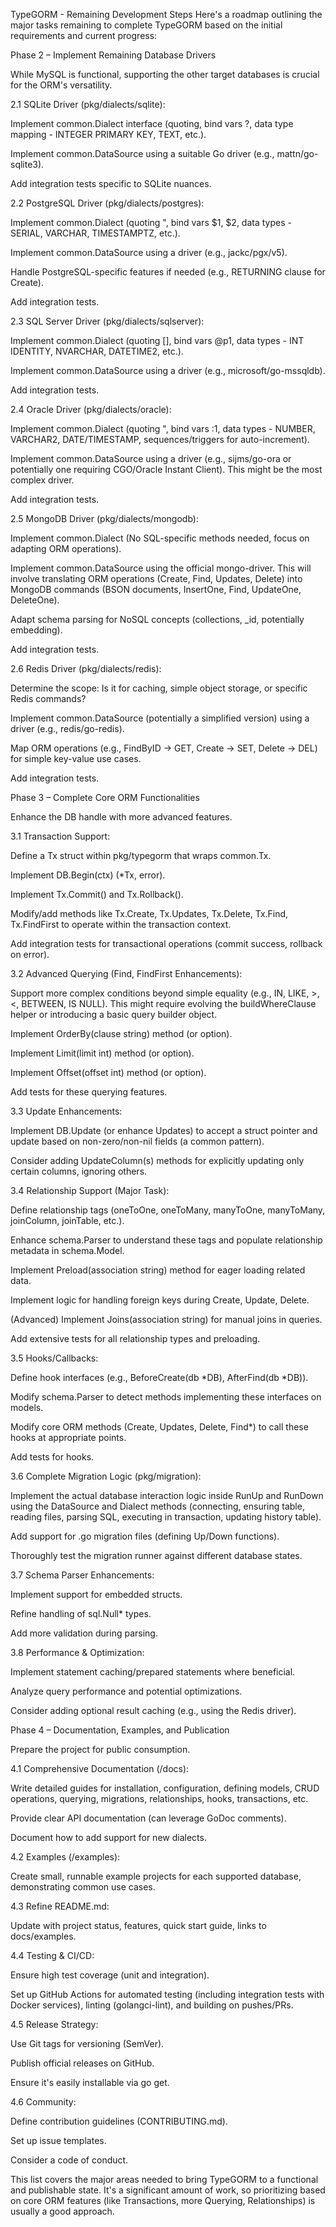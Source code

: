 TypeGORM - Remaining Development Steps
Here's a roadmap outlining the major tasks remaining to complete TypeGORM based on the initial requirements and current progress:

Phase 2 – Implement Remaining Database Drivers

While MySQL is functional, supporting the other target databases is crucial for the ORM's versatility.

2.1 SQLite Driver (pkg/dialects/sqlite):

Implement common.Dialect interface (quoting, bind vars ?, data type mapping - INTEGER PRIMARY KEY, TEXT, etc.).

Implement common.DataSource using a suitable Go driver (e.g., mattn/go-sqlite3).

Add integration tests specific to SQLite nuances.

2.2 PostgreSQL Driver (pkg/dialects/postgres):

Implement common.Dialect (quoting ", bind vars $1, $2, data types - SERIAL, VARCHAR, TIMESTAMPTZ, etc.).

Implement common.DataSource using a driver (e.g., jackc/pgx/v5).

Handle PostgreSQL-specific features if needed (e.g., RETURNING clause for Create).

Add integration tests.

2.3 SQL Server Driver (pkg/dialects/sqlserver):

Implement common.Dialect (quoting [], bind vars @p1, data types - INT IDENTITY, NVARCHAR, DATETIME2, etc.).

Implement common.DataSource using a driver (e.g., microsoft/go-mssqldb).

Add integration tests.

2.4 Oracle Driver (pkg/dialects/oracle):

Implement common.Dialect (quoting ", bind vars :1, data types - NUMBER, VARCHAR2, DATE/TIMESTAMP, sequences/triggers for auto-increment).

Implement common.DataSource using a driver (e.g., sijms/go-ora or potentially one requiring CGO/Oracle Instant Client). This might be the most complex driver.

Add integration tests.

2.5 MongoDB Driver (pkg/dialects/mongodb):

Implement common.Dialect (No SQL-specific methods needed, focus on adapting ORM operations).

Implement common.DataSource using the official mongo-driver. This will involve translating ORM operations (Create, Find, Updates, Delete) into MongoDB commands (BSON documents, InsertOne, Find, UpdateOne, DeleteOne).

Adapt schema parsing for NoSQL concepts (collections, _id, potentially embedding).

Add integration tests.

2.6 Redis Driver (pkg/dialects/redis):

Determine the scope: Is it for caching, simple object storage, or specific Redis commands?

Implement common.DataSource (potentially a simplified version) using a driver (e.g., redis/go-redis).

Map ORM operations (e.g., FindByID -> GET, Create -> SET, Delete -> DEL) for simple key-value use cases.

Add integration tests.

Phase 3 – Complete Core ORM Functionalities

Enhance the DB handle with more advanced features.

3.1 Transaction Support:

Define a Tx struct within pkg/typegorm that wraps common.Tx.

Implement DB.Begin(ctx) (*Tx, error).

Implement Tx.Commit() and Tx.Rollback().

Modify/add methods like Tx.Create, Tx.Updates, Tx.Delete, Tx.Find, Tx.FindFirst to operate within the transaction context.

Add integration tests for transactional operations (commit success, rollback on error).

3.2 Advanced Querying (Find, FindFirst Enhancements):

Support more complex conditions beyond simple equality (e.g., IN, LIKE, >, <, BETWEEN, IS NULL). This might require evolving the buildWhereClause helper or introducing a basic query builder object.

Implement OrderBy(clause string) method (or option).

Implement Limit(limit int) method (or option).

Implement Offset(offset int) method (or option).

Add tests for these querying features.

3.3 Update Enhancements:

Implement DB.Update (or enhance Updates) to accept a struct pointer and update based on non-zero/non-nil fields (a common pattern).

Consider adding UpdateColumn(s) methods for explicitly updating only certain columns, ignoring others.

3.4 Relationship Support (Major Task):

Define relationship tags (oneToOne, oneToMany, manyToOne, manyToMany, joinColumn, joinTable, etc.).

Enhance schema.Parser to understand these tags and populate relationship metadata in schema.Model.

Implement Preload(association string) method for eager loading related data.

Implement logic for handling foreign keys during Create, Update, Delete.

(Advanced) Implement Joins(association string) for manual joins in queries.

Add extensive tests for all relationship types and preloading.

3.5 Hooks/Callbacks:

Define hook interfaces (e.g., BeforeCreate(db *DB), AfterFind(db *DB)).

Modify schema.Parser to detect methods implementing these interfaces on models.

Modify core ORM methods (Create, Updates, Delete, Find*) to call these hooks at appropriate points.

Add tests for hooks.

3.6 Complete Migration Logic (pkg/migration):

Implement the actual database interaction logic inside RunUp and RunDown using the DataSource and Dialect methods (connecting, ensuring table, reading files, parsing SQL, executing in transaction, updating history table).

Add support for .go migration files (defining Up/Down functions).

Thoroughly test the migration runner against different database states.

3.7 Schema Parser Enhancements:

Implement support for embedded structs.

Refine handling of sql.Null* types.

Add more validation during parsing.

3.8 Performance & Optimization:

Implement statement caching/prepared statements where beneficial.

Analyze query performance and potential optimizations.

Consider adding optional result caching (e.g., using the Redis driver).

Phase 4 – Documentation, Examples, and Publication

Prepare the project for public consumption.

4.1 Comprehensive Documentation (/docs):

Write detailed guides for installation, configuration, defining models, CRUD operations, querying, migrations, relationships, hooks, transactions, etc.

Provide clear API documentation (can leverage GoDoc comments).

Document how to add support for new dialects.

4.2 Examples (/examples):

Create small, runnable example projects for each supported database, demonstrating common use cases.

4.3 Refine README.md:

Update with project status, features, quick start guide, links to docs/examples.

4.4 Testing & CI/CD:

Ensure high test coverage (unit and integration).

Set up GitHub Actions for automated testing (including integration tests with Docker services), linting (golangci-lint), and building on pushes/PRs.

4.5 Release Strategy:

Use Git tags for versioning (SemVer).

Publish official releases on GitHub.

Ensure it's easily installable via go get.

4.6 Community:

Define contribution guidelines (CONTRIBUTING.md).

Set up issue templates.

Consider a code of conduct.

This list covers the major areas needed to bring TypeGORM to a functional and publishable state. It's a significant amount of work, so prioritizing based on core ORM features (like Transactions, more Querying, Relationships) is usually a good approach.




